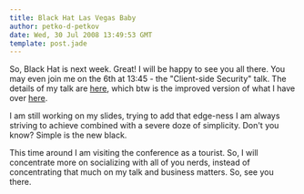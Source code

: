 ```yaml
---
title: Black Hat Las Vegas Baby
author: petko-d-petkov
date: Wed, 30 Jul 2008 13:49:53 GMT
template: post.jade
---
```


So, Black Hat is next week. Great! I will be happy to see you all there. You may even join me on the 6th at 13:45 - the "Client-side Security" talk. The details of my talk are [here](http://www.blackhat.com/html/bh-usa-08/bh-usa-08-speakers.html#Petkov), which btw is the improved version of what I have over [here](/blog/black-hat-europe-2008/).

I am still working on my slides, trying to add that edge-ness I am always striving to achieve combined with a severe doze of simplicity. Don't you know? Simple is the new black.

This time around I am visiting the conference as a tourist. So, I will concentrate more on socializing with all of you nerds, instead of concentrating that much on my talk and business matters. So, see you there.
